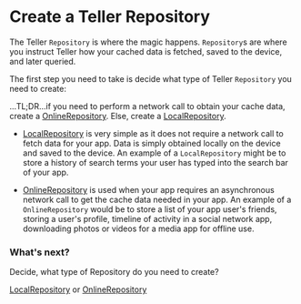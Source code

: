 # Create a Teller Repository

The Teller `Repository` is where the magic happens. `Repository`s are where you instruct Teller how your cached data is fetched, saved to the device, and later queried. 

The first step you need to take is decide what type of Teller `Repository` you need to create:

...TL;DR...if you need to perform a network call to obtain your cache data, create a [OnlineRepository](create_onlinerepository). Else, create a [LocalRepository](create_localrepository).

* [LocalRepository](create_localrepository) is very simple as it does not require a network call to fetch data for your app. Data is simply obtained locally on the device and saved to the device. An example of a `LocalRepository` might be to store a history of search terms your user has typed into the search bar of your app. 

* [OnlineRepository](create_onlinerepository) is used when your app requires an asynchronous network call to get the cache data needed in your app. An example of a `OnlineRepository` would be to store a list of your app user's friends, storing a user's profile, timeline of activity in a social network app, downloading photos or videos for a media app for offline use. 

### What's next? 

Decide, what type of Repository do you need to create? 

[LocalRepository](create_localrepository) or [OnlineRepository](create_onlinerepository) 


